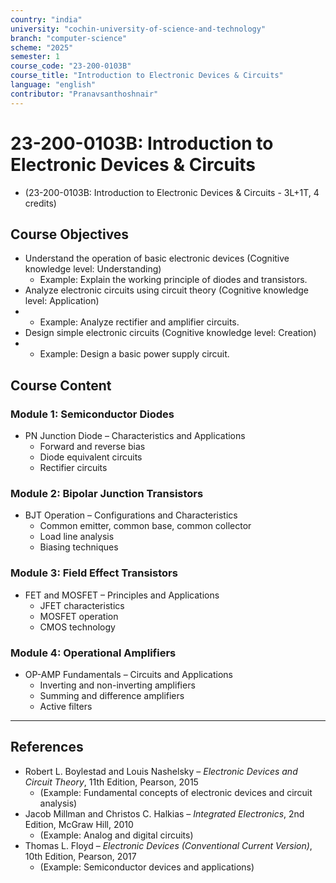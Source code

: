 ```yaml
---
country: "india"
university: "cochin-university-of-science-and-technology"
branch: "computer-science"
scheme: "2025"
semester: 1
course_code: "23-200-0103B"
course_title: "Introduction to Electronic Devices & Circuits"
language: "english"
contributor: "Pranavsanthoshnair"
---
```


# 23-200-0103B: Introduction to Electronic Devices & Circuits
  - (23-200-0103B: Introduction to Electronic Devices & Circuits - 3L+1T, 4 credits)

## Course Objectives

* Understand the operation of basic electronic devices (Cognitive knowledge level: Understanding)
    - Example: Explain the working principle of diodes and transistors.  
* Analyze electronic circuits using circuit theory (Cognitive knowledge level: Application)
*   - Example: Analyze rectifier and amplifier circuits.  
* Design simple electronic circuits (Cognitive knowledge level: Creation)
*   - Example: Design a basic power supply circuit.

## Course Content

### Module 1: Semiconductor Diodes

* PN Junction Diode – Characteristics and Applications
  - Forward and reverse bias
  - Diode equivalent circuits
  - Rectifier circuits

### Module 2: Bipolar Junction Transistors

* BJT Operation – Configurations and Characteristics
  - Common emitter, common base, common collector
  - Load line analysis
  - Biasing techniques

### Module 3: Field Effect Transistors

* FET and MOSFET – Principles and Applications
  - JFET characteristics
  - MOSFET operation
  - CMOS technology

### Module 4: Operational Amplifiers

* OP-AMP Fundamentals – Circuits and Applications
  - Inverting and non-inverting amplifiers
  - Summing and difference amplifiers
  - Active filters

---

## References

* Robert L. Boylestad and Louis Nashelsky – *Electronic Devices and Circuit Theory*, 11th Edition, Pearson, 2015
    - (Example: Fundamental concepts of electronic devices and circuit analysis)  
* Jacob Millman and Christos C. Halkias – *Integrated Electronics*, 2nd Edition, McGraw Hill, 2010
    - (Example: Analog and digital circuits)  
* Thomas L. Floyd – *Electronic Devices (Conventional Current Version)*, 10th Edition, Pearson, 2017
    - (Example: Semiconductor devices and applications)
